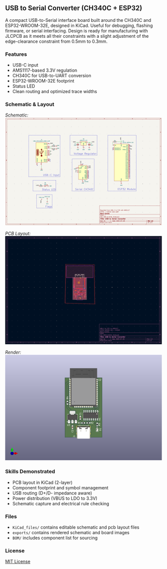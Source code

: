## USB to Serial Converter (CH340C + ESP32)

A compact USB-to-Serial interface board built around the CH340C and ESP32-WROOM-32E, designed in KiCad. Useful for debugging, flashing firmware, or serial interfacing. Design is ready for manufacturing with JLCPCB as it meets all their constraints with a slight adjustment of the edge-clearance constraint from 0.5mm to 0.3mm.

### Features
- USB-C input
- AMS1117-based 3.3V regulation
- CH340C for USB-to-UART conversion
- ESP32-WROOM-32E footprint
- Status LED
- Clean routing and optimized trace widths

### Schematic & Layout

*Schematic:*
![Schematic](exports/USB_to_Serial_Schematic.png)

*PCB Layout:*
![Top View](exports/USB_to_Serial_Top.png)

*Render:*
![Render](exports/USB_to_Serial_3D.png) 

### Skills Demonstrated
- PCB layout in KiCad (2-layer)
- Component footprint and symbol management
- USB routing (D+/D- impedance aware)
- Power distribution (VBUS to LDO to 3.3V)
- Schematic capture and electrical rule checking

### Files
- `KiCad_files/` contains editable schematic and pcb layout files
- `exports/` contains rendered schematic and board images
- `BOM/` includes component list for sourcing

### License
[MIT License](LICENSE)

